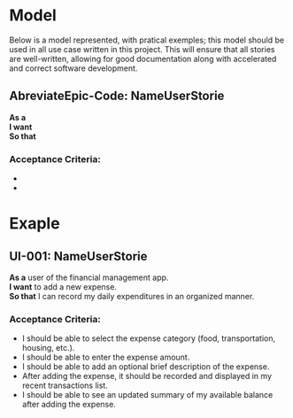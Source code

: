 # Model
 Below is a model represented, with pratical exemples; this model should be used in all use case written in this project. This will ensure that all stories are well-written, 
 allowing for good documentation along with accelerated and correct software development.

## AbreviateEpic-Code: NameUserStorie
**As a**  
**I want**   
**So that**    

### Acceptance Criteria:
- 
-

# Exaple

## UI-001: NameUserStorie
**As a** user of the financial management app.  
**I want** to add a new expense.  
**So that** I can record my daily expenditures in an organized manner.  

### Acceptance Criteria:

- I should be able to select the expense category (food, transportation, housing, etc.).
- I should be able to enter the expense amount.
- I should be able to add an optional brief description of the expense.
- After adding the expense, it should be recorded and displayed in my recent transactions list.
- I should be able to see an updated summary of my available balance after adding the expense.

